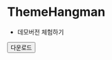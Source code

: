 # ThemeHangman

* 데모버전 체험하기
<div class="down_btn">
   <a href="https://github.com/phw-plain/ThemeHangman/files/8423068/ThemeHangman.zip" download><button>다운로드</button></a>
</div>
